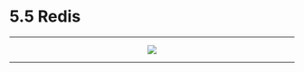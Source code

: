# 5.5 Redis

---

<center><img src="https://i.loli.net/2020/07/25/eZMw7LIbg5y9fxR.png"></center>

---